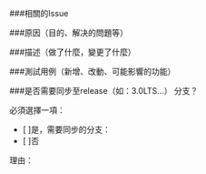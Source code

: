 ###相關的Issue


###原因（目的、解决的問題等）


###描述（做了什麼，變更了什麼）


###測試用例（新增、改動、可能影響的功能）


###是否需要同步至release（如：3.0LTS…） 分支？

必須選擇一項：

- [ ]是，需要同步的分支：
- [ ]否

理由：


